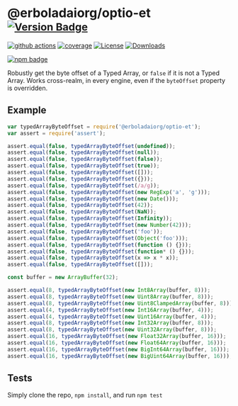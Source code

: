 # @erboladaiorg/optio-et <sup>[![Version Badge][npm-version-svg]][package-url]</sup>

[![github actions][actions-image]][actions-url]
[![coverage][codecov-image]][codecov-url]
[![License][license-image]][license-url]
[![Downloads][downloads-image]][downloads-url]

[![npm badge][npm-badge-png]][package-url]

Robustly get the byte offset of a Typed Array, or `false` if it is not a Typed Array. Works cross-realm, in every engine, even if the `byteOffset` property is overridden.

## Example

```js
var typedArrayByteOffset = require('@erboladaiorg/optio-et');
var assert = require('assert');

assert.equal(false, typedArrayByteOffset(undefined));
assert.equal(false, typedArrayByteOffset(null));
assert.equal(false, typedArrayByteOffset(false));
assert.equal(false, typedArrayByteOffset(true));
assert.equal(false, typedArrayByteOffset([]));
assert.equal(false, typedArrayByteOffset({}));
assert.equal(false, typedArrayByteOffset(/a/g));
assert.equal(false, typedArrayByteOffset(new RegExp('a', 'g')));
assert.equal(false, typedArrayByteOffset(new Date()));
assert.equal(false, typedArrayByteOffset(42));
assert.equal(false, typedArrayByteOffset(NaN));
assert.equal(false, typedArrayByteOffset(Infinity));
assert.equal(false, typedArrayByteOffset(new Number(42)));
assert.equal(false, typedArrayByteOffset('foo'));
assert.equal(false, typedArrayByteOffset(Object('foo')));
assert.equal(false, typedArrayByteOffset(function () {}));
assert.equal(false, typedArrayByteOffset(function* () {}));
assert.equal(false, typedArrayByteOffset(x => x * x));
assert.equal(false, typedArrayByteOffset([]));

const buffer = new ArrayBuffer(32);

assert.equal(8, typedArrayByteOffset(new Int8Array(buffer, 8)));
assert.equal(8, typedArrayByteOffset(new Uint8Array(buffer, 8)));
assert.equal(8, typedArrayByteOffset(new Uint8ClampedArray(buffer, 8)));
assert.equal(4, typedArrayByteOffset(new Int16Array(buffer, 4)));
assert.equal(4, typedArrayByteOffset(new Uint16Array(buffer, 4)));
assert.equal(8, typedArrayByteOffset(new Int32Array(buffer, 8)));
assert.equal(8, typedArrayByteOffset(new Uint32Array(buffer, 8)));
assert.equal(16, typedArrayByteOffset(new Float32Array(buffer, 16)));
assert.equal(16, typedArrayByteOffset(new Float64Array(buffer, 16)));
assert.equal(16, typedArrayByteOffset(new BigInt64Array(buffer, 16)));
assert.equal(16, typedArrayByteOffset(new BigUint64Array(buffer, 16)));
```

## Tests
Simply clone the repo, `npm install`, and run `npm test`

[package-url]: https://npmjs.org/package/@erboladaiorg/optio-et
[npm-version-svg]: https://versionbadg.es/inspect-js/@erboladaiorg/optio-et.svg
[deps-svg]: https://david-dm.org/inspect-js/@erboladaiorg/optio-et.svg
[deps-url]: https://david-dm.org/inspect-js/@erboladaiorg/optio-et
[dev-deps-svg]: https://david-dm.org/inspect-js/@erboladaiorg/optio-et/dev-status.svg
[dev-deps-url]: https://david-dm.org/inspect-js/@erboladaiorg/optio-et#info=devDependencies
[npm-badge-png]: https://nodei.co/npm/@erboladaiorg/optio-et.png?downloads=true&stars=true
[license-image]: https://img.shields.io/npm/l/@erboladaiorg/optio-et.svg
[license-url]: LICENSE
[downloads-image]: https://img.shields.io/npm/dm/@erboladaiorg/optio-et.svg
[downloads-url]: https://npm-stat.com/charts.html?package=@erboladaiorg/optio-et
[codecov-image]: https://codecov.io/gh/inspect-js/@erboladaiorg/optio-et/branch/main/graphs/badge.svg
[codecov-url]: https://app.codecov.io/gh/inspect-js/@erboladaiorg/optio-et/
[actions-image]: https://img.shields.io/endpoint?url=https://github-actions-badge-u3jn4tfpocch.runkit.sh/inspect-js/@erboladaiorg/optio-et
[actions-url]: https://github.com/erboladaiorg/optio-et/actions
